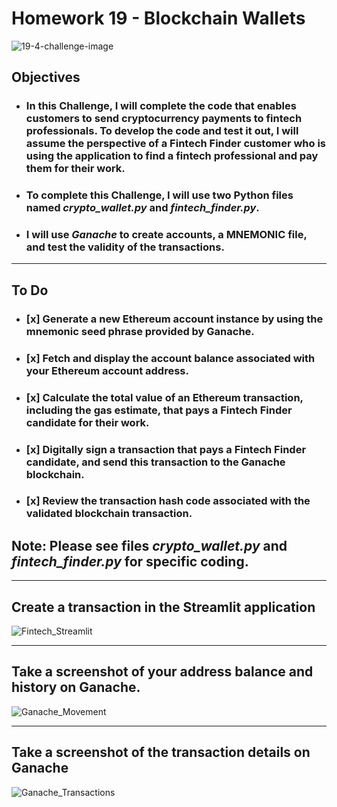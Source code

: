 # Homework 19 - Blockchain Wallets
![19-4-challenge-image](https://user-images.githubusercontent.com/95944553/166399775-d9c3878e-2f70-435c-b57a-89f3badfa9b4.png)
## Objectives
- ### In this Challenge, I will complete the code that enables customers to send cryptocurrency payments to fintech professionals. To develop the code and test it out, I will assume the perspective of a Fintech Finder customer who is using the application to find a fintech professional and pay them for their work.
- ### To complete this Challenge, I will use two Python files named *crypto_wallet.py* and *fintech_finder.py*.
- ### I will use *Ganache* to create accounts, a **MNEMONIC** file, and test the validity of the transactions.

---
## To Do
- ### [x] Generate a new Ethereum account instance by using the mnemonic seed phrase provided by Ganache.

- ### [x] Fetch and display the account balance associated with your Ethereum account address.

- ### [x] Calculate the total value of an Ethereum transaction, including the gas estimate, that pays a Fintech Finder candidate for their work.

- ### [x] Digitally sign a transaction that pays a Fintech Finder candidate, and send this transaction to the Ganache blockchain.

- ### [x] Review the transaction hash code associated with the validated blockchain transaction.

## **Note: Please see files *crypto_wallet.py* and *fintech_finder.py* for specific coding.**

---
## Create a transaction in the Streamlit application
![Fintech_Streamlit](https://user-images.githubusercontent.com/95944553/166399873-d716fd11-5a23-45c7-b538-8fdab5d917c0.png)

---
## Take a screenshot of your address balance and history on Ganache.
![Ganache_Movement](https://user-images.githubusercontent.com/95944553/166399890-4705e5cd-4329-411a-9c9a-afbcd45d3104.png)

---
## Take a screenshot of the transaction details on Ganache
![Ganache_Transactions](https://user-images.githubusercontent.com/95944553/166400749-03b0c826-6b9d-4656-80a2-e6fdc93aed71.png)
